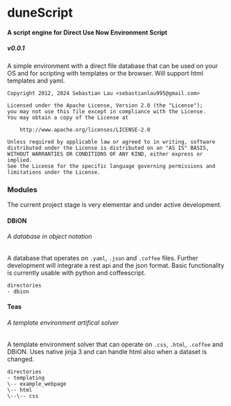 # duneScript 
#### A script engine for Direct Use Now Environment Script
##### v0.0.1

A simple environment with a direct file database that can be used on your OS and for scripting with templates or the browser. Will support html templates and yaml.

````
Copyright 2012, 2024 Sebastian Lau <sebastianlau995@gmail.com>

Licensed under the Apache License, Version 2.0 (the "License");
you may not use this file except in compliance with the License.
You may obtain a copy of the License at

    http://www.apache.org/licenses/LICENSE-2.0

Unless required by applicable law or agreed to in writing, software
distributed under the License is distributed on an "AS IS" BASIS,
WITHOUT WARRANTIES OR CONDITIONS OF ANY KIND, either express or implied.
See the License for the specific language governing permissions and
limitations under the License.
````

### Modules

The current project stage is very elementar and under active development.

#### DBiON
###### A database in object notation

A database that operates on `.yaml`, `.json` and `.coffee` files. Further development will integrate a rest api and the json format. Basic functionality is currently usable with python and coffeescript.

````
directories
- dbion 
````

#### Teas
###### A template environment artifical solver

A template environment solver that can operate on `.css`, `.html`, `.coffee` and DBiON. Uses native jinja 3  and can handle html also when a dataset is changed.

````
directories
- templating
\-- example_webpage
\-- html
\--\-- css
````
